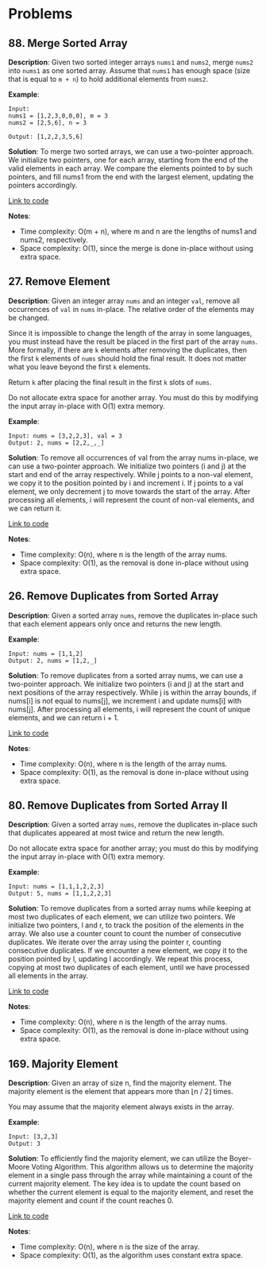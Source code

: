 # Problems

## 88. Merge Sorted Array

**Description**:
Given two sorted integer arrays `nums1` and `nums2`, merge `nums2` into `nums1` as one sorted array. Assume that `nums1` has enough space (size that is equal to `m + n`) to hold additional elements from `nums2`.

**Example**:
```plaintext
Input:
nums1 = [1,2,3,0,0,0], m = 3
nums2 = [2,5,6], n = 3

Output: [1,2,2,3,5,6]
```

**Solution**:
To merge two sorted arrays, we can use a two-pointer approach. We initialize two pointers, one for each array, starting from the end of the valid elements in each array. We compare the elements pointed to by such pointers, and fill nums1 from the end with the largest element, updating the pointers accordingly. 

[Link to code](088_merge_sorted_array.py)

**Notes**:
- Time complexity: O(m + n), where m and n are the lengths of nums1 and nums2, respectively.
- Space complexity: O(1), since the merge is done in-place without using extra space.

## 27. Remove Element

**Description**:
Given an integer array `nums` and an integer `val`, remove all occurrences of `val` in `nums` in-place. The relative order of the elements may be changed.

Since it is impossible to change the length of the array in some languages, you must instead have the result be placed in the first part of the array `nums`. More formally, if there are `k` elements after removing the duplicates, then the first `k` elements of `nums` should hold the final result. It does not matter what you leave beyond the first `k` elements.

Return `k` after placing the final result in the first `k` slots of `nums`.

Do not allocate extra space for another array. You must do this by modifying the input array in-place with O(1) extra memory.

**Example**:
```plaintext
Input: nums = [3,2,2,3], val = 3
Output: 2, nums = [2,2,_,_]
```

**Solution**:
To remove all occurrences of val from the array nums in-place, we can use a two-pointer approach. We initialize two pointers (i and j) at the start and end of the array respectively. While j points to a non-val element, we copy it to the position pointed by i and increment i. If j points to a val element, we only decrement j to move towards the start of the array. After processing all elements, i will represent the count of non-val elements, and we can return it. 

[Link to code](027_remove_element.py)

**Notes**:
- Time complexity: O(n), where n is the length of the array nums.
- Space complexity: O(1), as the removal is done in-place without using extra space.

## 26. Remove Duplicates from Sorted Array

**Description**:
Given a sorted array `nums`, remove the duplicates in-place such that each element appears only once and returns the new length.

**Example**:
```plaintext
Input: nums = [1,1,2]
Output: 2, nums = [1,2,_]
```

**Solution**:
To remove duplicates from a sorted array nums, we can use a two-pointer approach. We initialize two pointers (i and j) at the start and next positions of the array respectively. While j is within the array bounds, if nums[i] is not equal to nums[j], we increment i and update nums[i] with nums[j]. After processing all elements, i will represent the count of unique elements, and we can return i + 1. 

[Link to code](026_remove_duplicates.py)

**Notes**:
- Time complexity: O(n), where n is the length of the array nums.
- Space complexity: O(1), as the removal is done in-place without using extra space.

## 80. Remove Duplicates from Sorted Array II

**Description**:
Given a sorted array `nums`, remove the duplicates in-place such that duplicates appeared at most twice and return the new length.

Do not allocate extra space for another array; you must do this by modifying the input array in-place with O(1) extra memory.

**Example**:
```plaintext
Input: nums = [1,1,1,2,2,3]
Output: 5, nums = [1,1,2,2,3]
```

**Solution**:
To remove duplicates from a sorted array nums while keeping at most two duplicates of each element, we can utilize two pointers. We initialize two pointers, l and r, to track the position of the elements in the array. We also use a counter count to count the number of consecutive duplicates. We iterate over the array using the pointer r, counting consecutive duplicates. If we encounter a new element, we copy it to the position pointed by l, updating l accordingly. We repeat this process, copying at most two duplicates of each element, until we have processed all elements in the array.

[Link to code](080_remove_duplicates_2.py)

**Notes**:
- Time complexity: O(n), where n is the length of the array nums.
- Space complexity: O(1), as the removal is done in-place without using extra space.

## 169. Majority Element

**Description**:
Given an array of size n, find the majority element. The majority element is the element that appears more than ⌊n / 2⌋ times.

You may assume that the majority element always exists in the array.

**Example**:
```plaintext
Input: [3,2,3]
Output: 3
```

**Solution**:
To efficiently find the majority element, we can utilize the Boyer-Moore Voting Algorithm. This algorithm allows us to determine the majority element in a single pass through the array while maintaining a count of the current majority element. The key idea is to update the count based on whether the current element is equal to the majority element, and reset the majority element and count if the count reaches 0.

[Link to code](169_majority_element.py)

**Notes**:
- Time complexity: O(n), where n is the size of the array.
- Space complexity: O(1), as the algorithm uses constant extra space.
